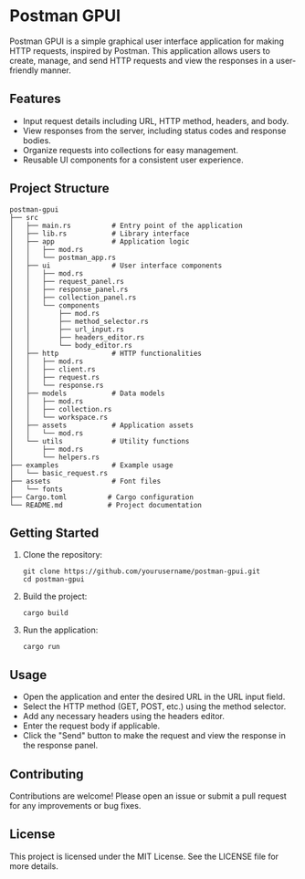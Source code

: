 # Postman GPUI

Postman GPUI is a simple graphical user interface application for making HTTP requests, inspired by Postman. This application allows users to create, manage, and send HTTP requests and view the responses in a user-friendly manner.

## Features

- Input request details including URL, HTTP method, headers, and body.
- View responses from the server, including status codes and response bodies.
- Organize requests into collections for easy management.
- Reusable UI components for a consistent user experience.

## Project Structure

```
postman-gpui
├── src
│   ├── main.rs          # Entry point of the application
│   ├── lib.rs           # Library interface
│   ├── app              # Application logic
│   │   ├── mod.rs
│   │   └── postman_app.rs
│   ├── ui               # User interface components
│   │   ├── mod.rs
│   │   ├── request_panel.rs
│   │   ├── response_panel.rs
│   │   ├── collection_panel.rs
│   │   └── components
│   │       ├── mod.rs
│   │       ├── method_selector.rs
│   │       ├── url_input.rs
│   │       ├── headers_editor.rs
│   │       └── body_editor.rs
│   ├── http             # HTTP functionalities
│   │   ├── mod.rs
│   │   ├── client.rs
│   │   ├── request.rs
│   │   └── response.rs
│   ├── models           # Data models
│   │   ├── mod.rs
│   │   ├── collection.rs
│   │   └── workspace.rs
│   ├── assets           # Application assets
│   │   └── mod.rs
│   └── utils            # Utility functions
│       ├── mod.rs
│       └── helpers.rs
├── examples             # Example usage
│   └── basic_request.rs
├── assets               # Font files
│   └── fonts
├── Cargo.toml          # Cargo configuration
└── README.md           # Project documentation
```

## Getting Started

1. Clone the repository:
   ```
   git clone https://github.com/yourusername/postman-gpui.git
   cd postman-gpui
   ```

2. Build the project:
   ```
   cargo build
   ```

3. Run the application:
   ```
   cargo run
   ```

## Usage

- Open the application and enter the desired URL in the URL input field.
- Select the HTTP method (GET, POST, etc.) using the method selector.
- Add any necessary headers using the headers editor.
- Enter the request body if applicable.
- Click the "Send" button to make the request and view the response in the response panel.

## Contributing

Contributions are welcome! Please open an issue or submit a pull request for any improvements or bug fixes.

## License

This project is licensed under the MIT License. See the LICENSE file for more details.